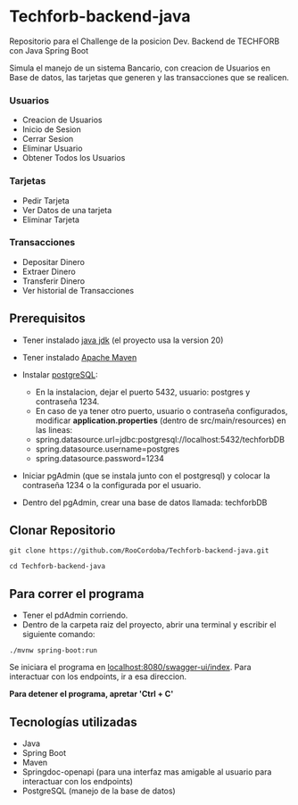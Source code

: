 # Techforb-backend-java
Repositorio para el Challenge de la posicion Dev. Backend de TECHFORB con Java Spring Boot

Simula el manejo de un sistema Bancario, con creacion de Usuarios en Base de datos, las tarjetas que generen y las transacciones que se realicen.

### Usuarios

* Creacion de Usuarios
* Inicio de Sesion
* Cerrar Sesion
* Eliminar Usuario
* Obtener Todos los Usuarios

### Tarjetas

* Pedir Tarjeta
* Ver Datos de una tarjeta
* Eliminar Tarjeta

### Transacciones

* Depositar Dinero
* Extraer Dinero
* Transferir Dinero
* Ver historial de Transacciones

## Prerequisitos

* Tener instalado [java jdk](https://jdk.java.net/) (el proyecto usa la version 20)
* Tener instalado [Apache Maven](https://maven.apache.org/download.cgi)

* Instalar [postgreSQL](https://www.postgresql.org/download/):
   * En la instalacion, dejar el puerto 5432, usuario: postgres y contraseña 1234.
   * En caso de ya tener otro puerto, usuario o contraseña configurados, modificar **application.properties** (dentro de src/main/resources) en las lineas:

    - spring.datasource.url=jdbc:postgresql://localhost:5432/techforbDB
    - spring.datasource.username=postgres
    - spring.datasource.password=1234

* Iniciar pgAdmin (que se instala junto con el postgresql) y colocar la contraseña 1234 o la configurada por el usuario.
* Dentro del pgAdmin, crear una base de datos llamada: techforbDB

## Clonar Repositorio

```
git clone https://github.com/RooCordoba/Techforb-backend-java.git
```
```
cd Techforb-backend-java
```

## Para correr el programa

* Tener el pdAdmin corriendo.
* Dentro de la carpeta raiz del proyecto, abrir una terminal y escribir el siguiente comando:

```
./mvnw spring-boot:run
```

Se iniciara el programa en [localhost:8080/swagger-ui/index](http://localhost:8080/swagger-ui/index.html). Para interactuar con los endpoints, ir a esa direccion.

**Para detener el programa, apretar 'Ctrl + C'**  

## Tecnologías utilizadas

* Java
* Spring Boot
* Maven
* Springdoc-openapi (para una interfaz mas amigable al usuario para interactuar con los endpoints)
* PostgreSQL (manejo de la base de datos)